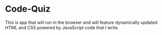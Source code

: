# Code-Quiz
This is  app that will run in the browser and will feature dynamically updated HTML and CSS powered by JavaScript code that I write.
